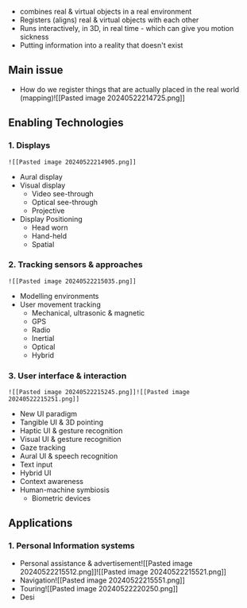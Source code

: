 - combines real & virtual objects in a real environment
- Registers (aligns) real & virtual objects with each other
- Runs interactively, in 3D, in real time - which can give you motion sickness
- Putting information into a reality that doesn't exist
## Main issue
- How do we register things that are actually placed in the real world (mapping)![[Pasted image 20240522214725.png]]
## Enabling Technologies
### 1. Displays
	![[Pasted image 20240522214905.png]]
- Aural display
- Visual display
	- Video see-through
	- Optical see-through
	- Projective
- Display Positioning
	- Head worn
	- Hand-held
	- Spatial
### 2. Tracking sensors & approaches
	![[Pasted image 20240522215035.png]]
- Modelling environments
- User movement tracking
	- Mechanical, ultrasonic & magnetic
	- GPS
	- Radio
	- Inertial
	- Optical
	- Hybrid
### 3. User interface & interaction
	![[Pasted image 20240522215245.png]]![[Pasted image 20240522215251.png]]
- New UI paradigm
- Tangible UI & 3D pointing
- Haptic UI & gesture recognition
- Visual UI & gesture recognition
- Gaze tracking
- Aural UI & speech recognition
- Text input
- Hybrid UI
- Context awareness
- Human-machine symbiosis
	- Biometric devices
## Applications
### 1. Personal Information systems
- Personal assistance & advertisement![[Pasted image 20240522215512.png]]![[Pasted image 20240522215521.png]]
- Navigation![[Pasted image 20240522215551.png]]
- Touring![[Pasted image 20240522220250.png]]
- Desi